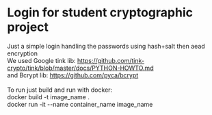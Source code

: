 # Login for student cryptographic project

Just a simple login handling the passwords using hash+salt then aead encryption <br />
We used Google tink lib: https://github.com/tink-crypto/tink/blob/master/docs/PYTHON-HOWTO.md <br />
and Bcrypt lib: https://github.com/pyca/bcrypt <br />
<br />
To run just build and run with docker: <br />
docker build -t image_name . <br />
docker run -it --name container_name image_name <br />
